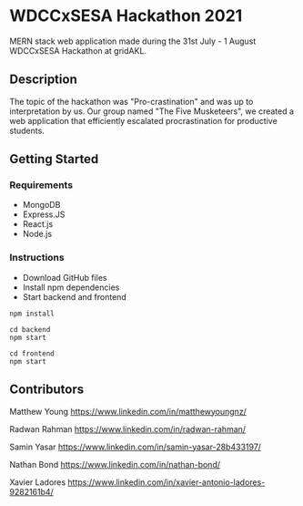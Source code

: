 # WDCCxSESA Hackathon 2021

MERN stack web application made during the 31st July - 1 August WDCCxSESA Hackathon at gridAKL.

## Description

The topic of the hackathon was "Pro-crastination" and was up to interpretation by us. Our group named "The Five Musketeers", we created a web application that efficiently escalated procrastination for productive students. 

## Getting Started

### Requirements
* MongoDB
* Express.JS
* React.js
* Node.js

### Instructions
* Download GitHub files
* Install npm dependencies
* Start backend and frontend
```
npm install

cd backend
npm start

cd frontend
npm start
```

## Contributors

Matthew Young
https://www.linkedin.com/in/matthewyoungnz/

Radwan Rahman
https://www.linkedin.com/in/radwan-rahman/

Samin Yasar
https://www.linkedin.com/in/samin-yasar-28b433197/

Nathan Bond
https://www.linkedin.com/in/nathan-bond/

Xavier Ladores
https://www.linkedin.com/in/xavier-antonio-ladores-9282161b4/
